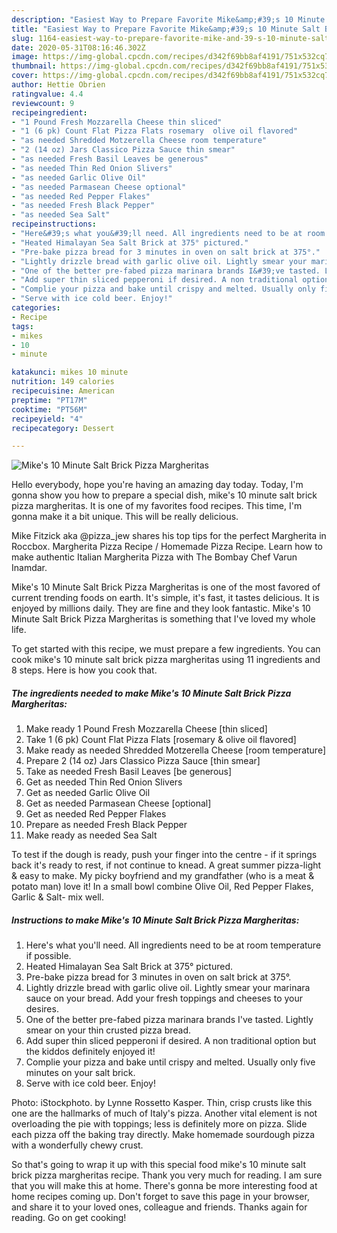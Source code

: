 ```yaml
---
description: "Easiest Way to Prepare Favorite Mike&amp;#39;s 10 Minute Salt Brick Pizza Margheritas"
title: "Easiest Way to Prepare Favorite Mike&amp;#39;s 10 Minute Salt Brick Pizza Margheritas"
slug: 1164-easiest-way-to-prepare-favorite-mike-and-39-s-10-minute-salt-brick-pizza-margheritas
date: 2020-05-31T08:16:46.302Z
image: https://img-global.cpcdn.com/recipes/d342f69bb8af4191/751x532cq70/mikes-10-minute-salt-brick-pizza-margheritas-recipe-main-photo.jpg
thumbnail: https://img-global.cpcdn.com/recipes/d342f69bb8af4191/751x532cq70/mikes-10-minute-salt-brick-pizza-margheritas-recipe-main-photo.jpg
cover: https://img-global.cpcdn.com/recipes/d342f69bb8af4191/751x532cq70/mikes-10-minute-salt-brick-pizza-margheritas-recipe-main-photo.jpg
author: Hettie Obrien
ratingvalue: 4.4
reviewcount: 9
recipeingredient:
- "1 Pound Fresh Mozzarella Cheese thin sliced"
- "1 (6 pk) Count Flat Pizza Flats rosemary  olive oil flavored"
- "as needed Shredded Motzerella Cheese room temperature"
- "2 (14 oz) Jars Classico Pizza Sauce thin smear"
- "as needed Fresh Basil Leaves be generous"
- "as needed Thin Red Onion Slivers"
- "as needed Garlic Olive Oil"
- "as needed Parmasean Cheese optional"
- "as needed Red Pepper Flakes"
- "as needed Fresh Black Pepper"
- "as needed Sea Salt"
recipeinstructions:
- "Here&#39;s what you&#39;ll need. All ingredients need to be at room temperature if possible."
- "Heated Himalayan Sea Salt Brick at 375° pictured."
- "Pre-bake pizza bread for 3 minutes in oven on salt brick at 375°."
- "Lightly drizzle bread with garlic olive oil. Lightly smear your marinara sauce on your bread. Add your fresh toppings and cheeses to your desires."
- "One of the better pre-fabed pizza marinara brands I&#39;ve tasted. Lightly smear on your thin crusted pizza bread."
- "Add super thin sliced pepperoni if desired. A non traditional option but the kiddos definitely enjoyed it!"
- "Complie your pizza and bake until crispy and melted. Usually only five minutes on your salt brick."
- "Serve with ice cold beer. Enjoy!"
categories:
- Recipe
tags:
- mikes
- 10
- minute

katakunci: mikes 10 minute 
nutrition: 149 calories
recipecuisine: American
preptime: "PT17M"
cooktime: "PT56M"
recipeyield: "4"
recipecategory: Dessert

---
```



![Mike&#39;s 10 Minute Salt Brick Pizza Margheritas](https://img-global.cpcdn.com/recipes/d342f69bb8af4191/751x532cq70/mikes-10-minute-salt-brick-pizza-margheritas-recipe-main-photo.jpg)

Hello everybody, hope you're having an amazing day today. Today, I'm gonna show you how to prepare a special dish, mike&#39;s 10 minute salt brick pizza margheritas. It is one of my favorites food recipes. This time, I'm gonna make it a bit unique. This will be really delicious.

Mike Fitzick aka @pizza_jew shares his top tips for the perfect Margherita in Roccbox. Margherita Pizza Recipe / Homemade Pizza Recipe. Learn how to make authentic Italian Margherita Pizza with The Bombay Chef Varun Inamdar.

Mike&#39;s 10 Minute Salt Brick Pizza Margheritas is one of the most favored of current trending foods on earth. It's simple, it's fast, it tastes delicious. It is enjoyed by millions daily. They are fine and they look fantastic. Mike&#39;s 10 Minute Salt Brick Pizza Margheritas is something that I've loved my whole life.


To get started with this recipe, we must prepare a few ingredients. You can cook mike&#39;s 10 minute salt brick pizza margheritas using 11 ingredients and 8 steps. Here is how you cook that.

<!--inarticleads1-->

##### The ingredients needed to make Mike&#39;s 10 Minute Salt Brick Pizza Margheritas:

1. Make ready 1 Pound Fresh Mozzarella Cheese [thin sliced]
1. Take 1 (6 pk) Count Flat Pizza Flats [rosemary &amp; olive oil flavored]
1. Make ready as needed Shredded Motzerella Cheese [room temperature]
1. Prepare 2 (14 oz) Jars Classico Pizza Sauce [thin smear]
1. Take as needed Fresh Basil Leaves [be generous]
1. Get as needed Thin Red Onion Slivers
1. Get as needed Garlic Olive Oil
1. Get as needed Parmasean Cheese [optional]
1. Get as needed Red Pepper Flakes
1. Prepare as needed Fresh Black Pepper
1. Make ready as needed Sea Salt


To test if the dough is ready, push your finger into the centre - if it springs back it&#39;s ready to rest, if not continue to knead. A great summer pizza-light &amp; easy to make. My picky boyfriend and my grandfather (who is a meat &amp; potato man) love it! In a small bowl combine Olive Oil, Red Pepper Flakes, Garlic &amp; Salt- mix well. 

<!--inarticleads2-->

##### Instructions to make Mike&#39;s 10 Minute Salt Brick Pizza Margheritas:

1. Here&#39;s what you&#39;ll need. All ingredients need to be at room temperature if possible.
1. Heated Himalayan Sea Salt Brick at 375° pictured.
1. Pre-bake pizza bread for 3 minutes in oven on salt brick at 375°.
1. Lightly drizzle bread with garlic olive oil. Lightly smear your marinara sauce on your bread. Add your fresh toppings and cheeses to your desires.
1. One of the better pre-fabed pizza marinara brands I&#39;ve tasted. Lightly smear on your thin crusted pizza bread.
1. Add super thin sliced pepperoni if desired. A non traditional option but the kiddos definitely enjoyed it!
1. Complie your pizza and bake until crispy and melted. Usually only five minutes on your salt brick.
1. Serve with ice cold beer. Enjoy!


Photo: iStockphoto. by Lynne Rossetto Kasper. Thin, crisp crusts like this one are the hallmarks of much of Italy&#39;s pizza. Another vital element is not overloading the pie with toppings; less is definitely more on pizza. Slide each pizza off the baking tray directly. Make homemade sourdough pizza with a wonderfully chewy crust. 

So that's going to wrap it up with this special food mike&#39;s 10 minute salt brick pizza margheritas recipe. Thank you very much for reading. I am sure that you will make this at home. There's gonna be more interesting food at home recipes coming up. Don't forget to save this page in your browser, and share it to your loved ones, colleague and friends. Thanks again for reading. Go on get cooking!
